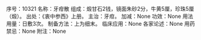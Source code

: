 序号：10321
名称：牙疳散
组成：煅甘石2钱，镜面朱砂2分，牛黄5厘，珍珠5厘（煅）。
出处：《衷中参西》上册。
主治：牙疳。
加减：None
功效：None
用法用量：日敷3次。
制备方法：上为细末。
临床应用：None
各家论述：None
用药禁忌：None
附注：None
